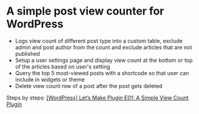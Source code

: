 # A simple post view counter for WordPress

- Logs view count of different post type into a custom table, exclude admin and post author from the count and exclude articles that are not published
- Setup a user settings page and display view count at the bottom or top of the articles based on user's setting 
- Query the top 5 most-viewed posts with a shortcode so that user can include in widgets or theme
- Delete view count row of a post after the post gets deleted

Steps by steps: [[WordPress] Let’s Make Plugin E01: A Simple View Count Plugin](https://anhkarppinen.com/wordpress-lets-make-plugin-e01-a-simple-view-count-plugin/)
